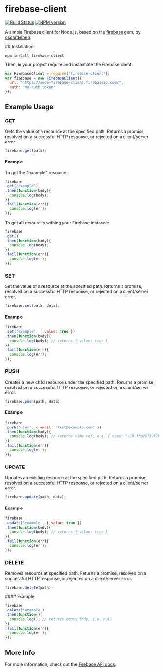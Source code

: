 # firebase-client

[![Build Status](https://travis-ci.org/jpstevens/firebase-client.svg?branch=master)](https://travis-ci.org/jpstevens/firebase-client) [![NPM version](https://badge.fury.io/js/firebase-client.svg)](http://badge.fury.io/js/firebase-client) 

A simple Firebase client for Node.js, based on the [firebase](https://github.com/oscardelben/firebase-ruby) gem, by [oscardelben](https://github.com/oscardelben).

## Installation

```
npm install firebase-client
```

Then, in your project require and instantiate the Firebase client:

```javascript
var FirebaseClient = require('firebase-client');
var firebase = new FirebaseClient({
  url: "https://node-firebase-client.firebaseio.com/",
  auth: "my-auth-token"
});
```

## Example Usage

### GET

Gets the value of a resource at the specified path.
Returns a promise, resolved on a successful HTTP response, or rejected on a client/server error.

```javascript
firebase.get(path);
```
#### Example

To get the "example" resource:

```javascript
firebase
.get('example')
.then(function(body){
  console.log(body);
})
.fail(function(err){
  console.log(err);
});
```

To get **all** resources withing your Firebase instance:

```javascript
firebase
.get()
.then(function(body){
  console.log(body);
})
.fail(function(err){
  console.log(err);
});
```

### SET

Set the value of a resource at the specified path.
Returns a promise, resolved on a successful HTTP response, or rejected on a client/server error.

```javascript
firebase.set(path, data);
```
#### Example

```javascript
firebase
.set('example', { value: true })
.then(function(body){
  console.log(body); // returns { value: true }
})
.fail(function(err){
  console.log(err);
});
```

### PUSH

Creates a new child resource under the specified path.
Returns a promise, resolved on a successful HTTP response, or rejected on a client/server error.

```javascript
firebase.push(path, data);
```
#### Example

```javascript
firebase
.push('user', { email: 'test@example.com' })
.then(function(body){
  console.log(body); // returns name ref, e.g. { name: "-JR-fhuV6T3vkTNSVrBs" }, of the child resource
})
.fail(function(err){
  console.log(err);
});
```

### UPDATE

Updates an existing resource at the specified path.
Returns a promise, resolved on a successful HTTP response, or rejected on a client/server error.

```javascript
firebase.update(path, data);
```

#### Example

```javascript
firebase
.update('example', { value: true })
.then(function(body){
  console.log(body); // returns { value: true }
})
.fail(function(err){
  console.log(err);
});
```

### DELETE

Removes resource at specified path.
Returns a promise, resolved on a successful HTTP response, or rejected on a client/server error.

```javascript
firebase.delete(path);
```

#### Example

```javascript
firebase
.delete('example')
.then(function(){
  console.log(); // returns empty body, i.e. null
})
.fail(function(err){
  console.log(err);
});
```

## More Info

For more information, check out the [Firebase API docs](https://www.firebase.com/docs/rest-api.html).

